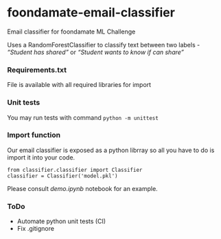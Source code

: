 # foondamate-email-classifier
Email classifier for foondamate ML Challenge

Uses a RandomForestClassifier to classify text between two labels -  _“Student has shared”_ or _“Student wants to know if can share”_

### Requirements.txt
File is available with all required libraries for import

### Unit tests
You may run tests with command ```python -m unittest```

### Import function

Our email classifier is exposed as a python librray so all you have to do is import it into your code.

```
from classifier.classifier import Classifier
classifier = Classifier('model.pkl')
```
Please consult _demo.ipynb_ notebook for an example.

### ToDo
- Automate python unit tests (CI)
- Fix .gitignore
